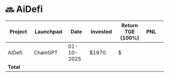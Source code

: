 # 🔜 AiDefi



<table data-full-width="true"><thead><tr><th width="152">Project</th><th width="138">Launchpad</th><th width="132">Date</th><th width="133">Invested</th><th width="176">Return TGE (100%)</th><th>PNL</th><th></th></tr></thead><tbody><tr><td>AiDefi</td><td>ChainGPT</td><td>01-10-2025</td><td>$1970</td><td>$</td><td></td><td></td></tr><tr><td><strong>Total</strong></td><td></td><td></td><td></td><td></td><td></td><td></td></tr></tbody></table>

